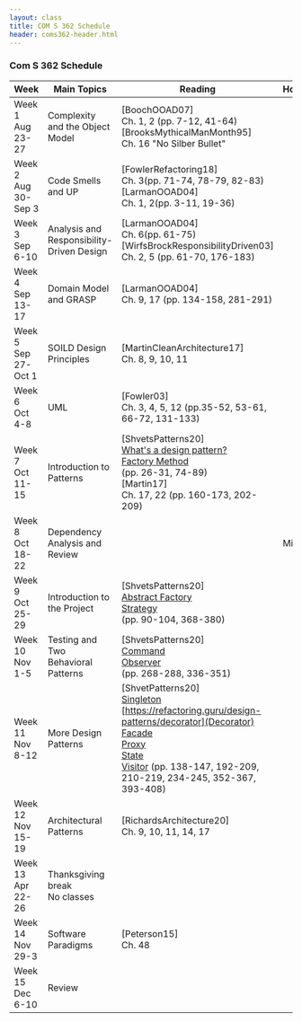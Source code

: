 ```yaml
---
layout: class
title: COM S 362 Schedule
header: coms362-header.html
---
```


### Com S 362 Schedule

| Week                       | Main Topics                               | Reading                   | Homework |
| -------------------------- | ----------------------------------------- | ------------------------- | -------- |
| Week 1<br>Aug 23-27<br>    | Complexity and the Object Model           | \[BoochOOAD07\]<br>Ch. 1, 2 (pp. 7-12, 41-64)<br>\[BrooksMythicalManMonth95\]<br>Ch. 16 "No Silber Bullet"                                     |          |
| Week 2<br>Aug 30-Sep 3<br> | Code Smells and UP                        | \[FowlerRefactoring18\]<br>Ch. 3(pp. 71-74, 78-79, 82-83)<br>\[LarmanOOAD04\]<br>Ch. 1, 2(pp. 3-11, 19-36)                                     |          |
| Week 3<br>Sep 6-10<br>     | Analysis and Responsibility-Driven Design | \[LarmanOOAD04\]<br>Ch. 6(pp. 61-75)\[WirfsBrockResponsibilityDriven03\]<br>Ch. 2, 5 (pp. 61-70, 176-183)                                      |          |
| Week 4<br>Sep 13-17<br>    | Domain Model and GRASP                    | \[LarmanOOAD04\]<br>Ch. 9, 17 (pp. 134-158, 281-291)                                                                                           |          |
| Week 5<br>Sep 27-Oct 1<br> | SOILD Design Principles | \[MartinCleanArchitecture17\]<br>Ch. 8, 9, 10, 11                                                                                                                |          |
| Week 6<br>Oct 4-8<br>      | UML | \[Fowler03\]<br>Ch. 3, 4, 5, 12 (pp.35-52, 53-61, 66-72, 131-133)                                                                                                                    |          |
| Week 7<br>Oct 11-15<br>    | Introduction to Patterns | \[ShvetsPatterns20\]<br>[What's a design pattern?](https://refactoring.guru/design-patterns/what-is-pattern)<br>[Factory Method](https://refactoring.guru/design-patterns/factory-method)<br>(pp. 26-31, 74-89)<br>\[Martin17\]<br>Ch. 17, 22 (pp. 160-173, 202-209)                 |          |
| Week 8<br>Oct 18-22<br>    | Dependency Analysis and Review |                                      | Midterm  |
| Week 9<br>Oct 25-29<br>    | Introduction to the Project | \[ShvetsPatterns20\]<br>[Abstract Factory](https://refactoring.guru/design-patterns/abstract-factory)<br>[Strategy](https://refactoring.guru/design-patterns/strategy)<br>(pp. 90-104, 368-380)                                                                                   |          |
| Week 10<br>Nov 1-5<br>     | Testing and Two Behavioral Patterns | \[ShvetsPatterns20\]<br>[Command](https://refactoring.guru/design-patterns/command)<br>[Observer](https://refactoring.guru/design-patterns/observer)<br>(pp. 268-288, 336-351)                                                                                            |          |
| Week 11<br>Nov 8-12<br>    | More Design Patterns | \[ShvetPatterns20\]<br>[Singleton](https://refactoring.guru/design-patterns/singleton)<br>[https://refactoring.guru/design-patterns/decorator](Decorator)<br>[Facade](https://refactoring.guru/design-patterns/facade)<br>[Proxy](https://refactoring.guru/design-patterns/proxy)<br>[State](https://refactoring.guru/design-patterns/state)<br>[Visitor](https://refactoring.guru/design-patterns/visitor) (pp. 138-147, 192-209, 210-219, 234-245, 352-367, 393-408)                                                             |          |
| Week 12<br>Nov 15-19<br>   | Architectural Patterns | \[RichardsArchitecture20\]<br>Ch. 9, 10, 11, 14, 17                                                                                                               |          |
| Week 13<br>Apr 22-26<br>   | Thanksgiving break<br>No classes |                                    |          |
| Week 14<br>Nov 29-3<br>    | Software Paradigms | \[Peterson15\]<br>Ch. 48                         |          |
| Week 15<br>Dec 6-10<br>    | Review |                                                              |          |
